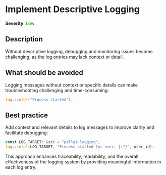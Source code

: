 # Implement Descriptive Logging

**Severity**: <span style="color:green;">Low</span>

## Description

Without descriptive logging, debugging and monitoring issues become challenging, as the log entries may lack context or
detail.

## What should be avoided

Logging messages without context or specific details can make troubleshooting challenging and time-consuming:

```rust
log::info!("Process started");
```

## Best practice

Add context and relevant details to log messages to improve clarity and facilitate debugging:

```rust
const LOG_TARGET: &str = "pallet-logging";
log::info!(LOG_TARGET, "Process started for user: {:?}", user_id);
```

This approach enhances traceability, readability, and the overall effectiveness of the logging system by providing meaningful information in each log entry.
